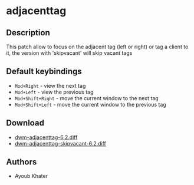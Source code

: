 adjacenttag
===========

Description
-----------
This patch allow to focus on the adjacent tag (left or right) or tag a client
to it, the version with 'skipvacant' will skip vacant tags

Default keybindings
-------------------
* `Mod+Right` - view the next tag
* `Mod+Left` - view the previous tag
* `Mod+Shift+Right` - move the current window to the next tag
* `Mod+Shift+Left` - move the current window to the previous tag

Download
--------
* [dwm-adjacenttag-6.2.diff](dwm-adjacenttag-6.2.diff)
* [dwm-adjacenttag-skipvacant-6.2.diff](dwm-adjacenttag-skipvacant-6.2.diff)

Authors
-------
* Ayoub Khater
